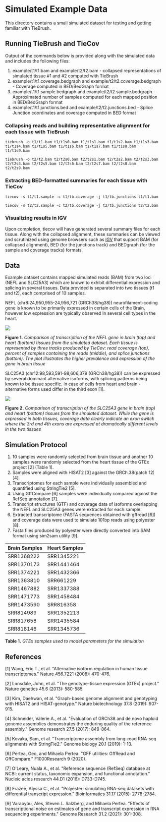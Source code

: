 # Simulated Example Data
This directory contains a small simulated dataset for testing and getting familiar with TieBrush.

## Running TieBrush and TieCov

Output of the commands below is provided along with the simulated data and includes the following files:
1. example/t1/t1.bam and example/t2/t2.bam - collapsed representations of simulated tissue #1 and #2 computed with TieBrush
2. example/t1/t1.coverage.bedgraph and example/t2/t2.coverage.bedgraph - Coverage computed in BED/BedGraph format
3. example/t1/t1.sample.bedgraph and example/t2/t2.sample.bedgraph - Approximated number of samples computed for each mapped position in BED/BedGraph format
4. example/t1/t1.junctions.bed and example/t2/t2.junctions.bed - Splice Junction coordinates and coverage computed in BED format

### Collapsing reads and building representative alignment for each tissue with TieBrush

```tiebrush -o t1/t1.bam t1/t1s0.bam t1/t1s1.bam t1/t1s2.bam t1/t1s3.bam t1/t1s4.bam t1/t1s5.bam t1/t1s6.bam t1/t1s7.bam t1/t1s8.bam t1/t1s9.bam```

```tiebrush -o t2/t2.bam t2/t2s0.bam t2/t2s1.bam t2/t2s2.bam t2/t2s3.bam t2/t2s4.bam t2/t2s5.bam t2/t2s6.bam t2/t2s7.bam t2/t2s8.bam t2/t2s9.bam```

### Extracting BED-formatted summaries for each tissue with TieCov

```tiecov -s t1/t1.sample -c t1/tb.coverage -j t1/tb.junctions t1/t1.bam```

```tiecov -s t2/t2.sample -c t2/tb.coverage -j t2/tb.junctions t2/t2.bam```

### Visualizing results in IGV
Upon completion, tiecov will have generated several summary files for each tissue.
Along with the collapsed alignment, these summaries can be viewed and scrutinized using
genome browsers such as [IGV](http://software.broadinstitute.org/software/igv/)
that support BAM (for collapsed alignment), BED (for the junctions track)
and BEDgraph (for the sample and coverage tracks) formats.

## Data
Example dataset contains mapped simulated reads (BAM) from two loci (NEFL and SLC25A3)
which are known to exhibit differential expression and splicing in several tissues.
Data provided is separated into two tissues (t1 and t2), each comprised of 10 samples.

NEFL (chr8:24,950,955-24,956,721 (GRCh38/hg38)) neurofilament-coding gene is known to be primarily expressed in certain cells of the 
Brain, however low expression are typically observed in several cell types in the heart.

![](https://github.com/alevar/tiebrush/blob/master/example/nefl.sim.png)

**Figure 1.** *Comparison of transcription of the NEFL gene in brain (top) and 
heart (bottom) tissues from the simulated dataset. Each tissue is represented by 
three tracks produced by TieCov: read coverage (top), percent of samples containing the 
reads (middle), and splice junctions (bottom). The plot illustrates the higher 
prevalence and expression of the gene in brain tissue*

SLC25A3 (chr12:98,593,591-98,606,379 (GRCh38/hg38)) can be expressed by several dominant
alternative isoforms, with splicing patterns being known to be tissue specific. In case of 
cells from heart and brain - alternative forms used differ in the third exon [1].

![](https://github.com/alevar/tiebrush/blob/master/example/slc25a3.sim.png)

**Figure 2.** *Comparison of transcription of the SLC25A3 gene in brain (top) 
and heart (bottom) tissues from the simulated dataset. While the gene is expressed 
in both tissues, coverage data clearly indicate an exon switch where the 3rd and 
4th exons are expressed at dramatically different levels in the two tissues*

## Simulation Protocol
1. 10 samples were randomly selected from brain tissue and another 10 samples were randomly selected 
from the heart tissue of the GTEx project [2] (Table 1). 
2. Samples were aligned with HISAT2 [3] against the GRCh.38(patch 12) [4].
3. Transcriptomes for each sample were individually assembled and quantified using StringTie2 [5].
4. Using GffCompare [6] samples were individually compared against the RefSeq annotation [7].
5. Transcript structures (GTF) and coverage data of isoforms overlapping the NEFL and SLC25A3 genes 
   were extracted for each sample.
7. Extracted transcriptome (FASTA sequences obtained with gffread [6]) and coverage data 
   were used to simulate 101bp reads using polyester [8].
8. Fasta files produced by polyester were directly converted into SAM format using sim2sam utility [9].

| Brain Samples | Heart Samples |
|---------------|:--------------|
|SRR1368222     | SRR1345221    |
|SRR1370173  	| SRR1441464    |
|SRR1374221 	| SRR1432366    |
|SRR1363810     | SRR661229     |
|SRR1467882     | SRR1337388    |
|SRR1471773  	| SRR1458484    |
|SRR1473590   	| SRR816358     |
|SRR814989   	| SRR1352213    |
|SRR817658   	| SRR1435584    |
|SRR818146   	| SRR1345736    |

**Table 1.** *GTEx samples used to model parameters for the simulation*

## References
[1] Wang, Eric T., et al. "Alternative isoform regulation in human tissue transcriptomes." Nature 456.7221 (2008): 470-476.

[2] Lonsdale, John, et al. "The genotype-tissue expression (GTEx) project." Nature genetics 45.6 (2013): 580-585.

[3] Kim, Daehwan, et al. "Graph-based genome alignment and genotyping with HISAT2 and HISAT-genotype." Nature biotechnology 37.8 (2019): 907-915.

[4] Schneider, Valerie A., et al. "Evaluation of GRCh38 and de novo haploid genome assemblies demonstrates the enduring quality of the reference assembly." Genome research 27.5 (2017): 849-864.

[5] Kovaka, Sam, et al. "Transcriptome assembly from long-read RNA-seq alignments with StringTie2." Genome biology 20.1 (2019): 1-13.

[6] Pertea, Geo, and Mihaela Pertea. "GFF utilities: GffRead and GffCompare." F1000Research 9 (2020).

[7] O'Leary, Nuala A., et al. "Reference sequence (RefSeq) database at NCBI: current status, taxonomic expansion, and functional annotation." Nucleic acids research 44.D1 (2016): D733-D745.

[8] Frazee, Alyssa C., et al. "Polyester: simulating RNA-seq datasets with differential transcript expression." Bioinformatics 31.17 (2015): 2778-2784.

[9] Varabyou, Ales, Steven L. Salzberg, and Mihaela Pertea. "Effects of transcriptional noise on estimates of gene and transcript expression in RNA sequencing experiments." Genome Research 31.2 (2021): 301-308.
